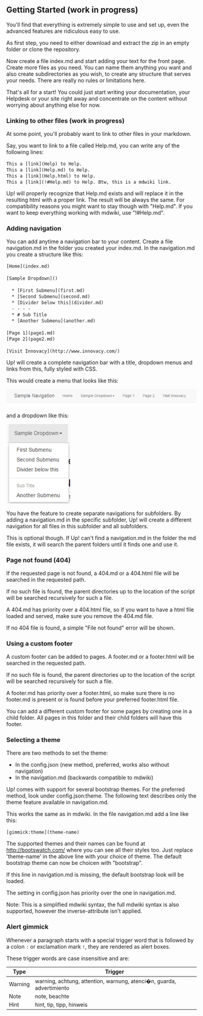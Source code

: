 ## Getting Started (work in progress)

You'll find that everything is extremely simple to use and set up, even the advanced features are ridiculous easy to use.

As first step, you need to either download and extract the zip in an empty folder or clone the repository.

Now create a file index.md and start adding your text for the front page. Create more files as you need. You can
name them anything you want and also create subdirectories as you wish, to create any structure that serves your needs.
There are really no rules or limitations here.

That's all for a start! You could just start writing your documentation, your Helpdesk or your site right away
and concentrate on the content without worrying about anything else for now.

### Linking to other files (work in progress)

At some point, you'll probably want to link to other files in your markdown.

Say, you want to link to a file called Help.md, you can write any of the following lines:

    This a [link](Help) to Help.
    This a [link](Help.md) to Help.
    This a [link](Help.html) to Help.
    This a [link](!#Help.md) to Help. Btw, this is a mdwiki link.

Up! will properly recognize that Help.md exists and will replace it in the resulting html with a proper link.
The result will be always the same. For compatibility reasons you might want to stay though with "Help.md".
If you want to keep everything working with mdwiki, use "!#Help.md".


### Adding navigation

You can add anytime a navigation bar to your content. Create a file navigation.md in the folder you created your
index.md. In the navigation.md you create a structure like this:

    [Home](index.md)

    [Sample Dropdown]()

      * [First Submenu](first.md)
      * [Second Submenu](second.md)
      * [Divider below this](divider.md)
      - - - -
      * # Sub Title
      * [Another Submenu](another.md)

    [Page 1](page1.md)
    [Page 2](page2.md)

    [Visit Innovacy](http://www.innovacy.com/)

Up! will create a complete navigation bar with a title, dropdown menus and links from this, fully styled with CSS.

This would create a menu that looks like this:

![](img/menu-sample.png "Navigation")

and a dropdown like this:

![](img/menu-sample-dropdown.png)


You have the feature to create separate navigations for subfolders. By adding a navigation.md in the specific subfolder,
Up! will create a different navigation for all files in this subfolder and all subfolders.

This is optional though. If Up! can't find a navigation.md in the folder the md file exists, it will search the parent folders until it finds
one and use it.


### Page not found (404)

If the requested page is not found, a 404.md or a 404.html file will be searched in the requested path.

If no such file is found, the parent directories up to the location of the script will be searched recursively for such
a file.

A 404.md has priority over a 404.html file, so if you want to have a html file loaded and served, make sure you remove
the 404.md file.

If no 404 file is found, a simple "File not found" error will be shown.


### Using a custom footer

A custom footer can be added to pages. A footer.md or a footer.html will be searched in the requested path.

If no such file is found, the parent directories up to the location of the script will be searched recursively for such
a file.

A footer.md has priority over a footer.html, so make sure there is no footer.md is present or is found before your
preferred footer.html file.

You can add a different custom footer for some pages by creating one in a child folder. All pages in this folder and
their child folders will have this footer.


### Selecting a theme

There are two methods to set the theme:
  * In the config.json (new method, preferred, works also without navigation)
  * In the navigation.md (backwards compatible to mdwiki)

Up! comes with support for several bootstrap themes. For the preferred method, look under config.json:theme.
The following text describes only the theme feature available in navigation.md.

This works the same as in mdwiki. In the file navigation.md add a line like this:

    [gimmick:theme](theme-name)

The supported themes and their names can be found at http://bootswatch.com/ where you can see all their styles too.
Just replace 'theme-name' in the above line with your choice of theme. The default bootstrap theme can now be choicen
with "bootstrap".

If this line in navigation.md is missing, the default bootstrap look will be loaded.

The setting in config.json has priority over the one in navigation.md.

Note: This is a simplified mdwiki syntax, the full mdwiki syntax is also supported, however the inverse-attribute
isn't applied.

### Alert gimmick

Whenever a paragraph starts with a special trigger word that is followed by a colon `:` or exclamation mark `!`,
they are rendered as alert boxes.

These trigger words are case insensitive and are:

Type       | Trigger
-----------|---------
Warning    |warning, achtung, attention, warnung, atenci�n, guarda, advertimiento
Note       |note, beachte
Hint       |hint, tip, tipp, hinweis

